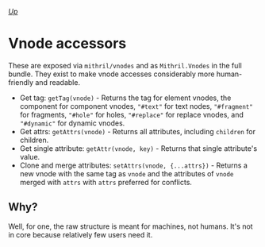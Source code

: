 [*Up*](README.md)

# Vnode accessors

These are exposed via `mithril/vnodes` and as `Mithril.Vnodes` in the full bundle. They exist to make vnode accesses considerably more human-friendly and readable.

- Get tag: `getTag(vnode)` - Returns the tag for element vnodes, the component for component vnodes, `"#text"` for text nodes, `"#fragment"` for fragments, `"#hole"` for holes, `"#replace"` for replace vnodes, and `"#dynamic"` for dynamic vnodes.
- Get attrs: `getAttrs(vnode)` - Returns all attributes, including `children` for children.
- Get single attribute: `getAttr(vnode, key)` - Returns that single attribute's value.
- Clone and merge attributes: `setAttrs(vnode, {...attrs})` - Returns a new vnode with the same tag as `vnode` and the attributes of `vnode` merged with `attrs` with `attrs` preferred for conflicts.

## Why?

Well, for one, the raw structure is meant for machines, not humans. It's not in core because relatively few users need it.

